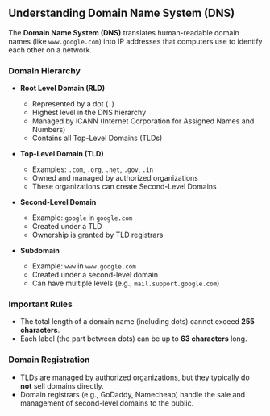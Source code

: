 ## Understanding Domain Name System (DNS)

The **Domain Name System (DNS)** translates human-readable domain names (like `www.google.com`) into IP addresses that computers use to identify each other on a network.

### Domain Hierarchy

- **Root Level Domain (RLD)**
    - Represented by a dot (`.`)
    - Highest level in the DNS hierarchy
    - Managed by ICANN (Internet Corporation for Assigned Names and Numbers)
    - Contains all Top-Level Domains (TLDs)

- **Top-Level Domain (TLD)**
    - Examples: `.com`, `.org`, `.net`, `.gov`, `.in`
    - Owned and managed by authorized organizations
    - These organizations can create Second-Level Domains

- **Second-Level Domain**
    - Example: `google` in `google.com`
    - Created under a TLD
    - Ownership is granted by TLD registrars

- **Subdomain**
    - Example: `www` in `www.google.com`
    - Created under a second-level domain
    - Can have multiple levels (e.g., `mail.support.google.com`)

### Important Rules

- The total length of a domain name (including dots) cannot exceed **255 characters**.
- Each label (the part between dots) can be up to **63 characters** long.

### Domain Registration

- TLDs are managed by authorized organizations, but they typically do **not** sell domains directly.
- Domain registrars (e.g., GoDaddy, Namecheap) handle the sale and management of second-level domains to the public.